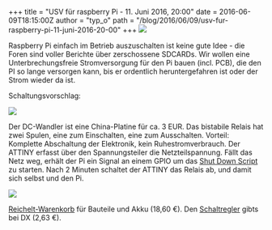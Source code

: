 +++
title = "USV für raspberry Pi - 11. Juni 2016, 20:00"
date = 2016-06-09T18:15:00Z
author = "typ_o"
path = "/blog/2016/06/09/usv-fur-raspberry-pi-11-juni-2016-20-00"
+++
[![](https://flipdot.org/blog/uploads/usv.serendipityThumb.jpg)](https://flipdot.org/blog/uploads/usv.jpg)  
  
Raspberry Pi einfach im Betrieb auszuschalten ist keine gute Idee - die
Foren sind voller Berichte über zerschossene SDCARDs. Wir wollen eine
Unterbrechungsfreie Stromversorgung für den Pi bauen (incl. PCB), die
den PI so lange versorgen kann, bis er ordentlich heruntergefahren ist
oder der Strom wieder da ist.

Schaltungsvorschlag:  
  
[![](https://flipdot.org/blog/uploads/usv-supply.serendipityThumb.jpg)](https://flipdot.org/blog/uploads/usv-supply.jpg)  
  
Der DC-Wandler ist eine China-Platine für ca. 3 EUR. Das bistabile
Relais hat zwei Spulen, eine zum Einschalten, eine zum Ausschalten.
Vorteil: Komplette Abschaltung der Elektronik, kein Ruhestromverbrauch.
Der ATTINY erfasst über den Spannungsteiler die Netzteilspannung. Fällt
das Netz weg, erhält der Pi ein Signal an einem GPIO um das [Shut Down
Script](https://flipdot.org/blog/archives/207-Shut-down-your-Raspberry-Pi-on-button-press-and-add-reset-function.html)
zu starten. Nach 2 Minuten schaltet der ATTINY das Relais ab, und damit
sich selbst und den Pi.  
  
[![](https://flipdot.org/blog/uploads/usv-supply2.serendipityThumb.jpg)](https://flipdot.org/blog/uploads/usv-supply2.jpg)  
  
[Reichelt-Warenkorb](https://www.reichelt.de/my/1222447) für Bauteile
und Akku (18,60 €). Den
[Schaltregler](http://www.dx.com/p/lm2596-digital-display-adjustable-step-down-voltage-regulator-module-dark-blue-360654)
gibts bei DX (2,63 €).
